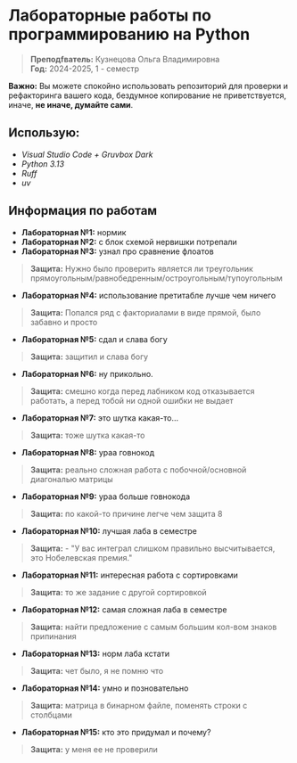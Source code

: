 # Лабораторные работы по программированию на Python

> **Преподfватель:** Кузнецова Ольга Владимировна  
> **Год:** 2024-2025, 1 - семестр

**Важно:** Вы можете спокойно использовать репозиторий для проверки и рефакторинга вашего кода, бездумное копирование не приветствуется, иначе, **не иначе, думайте сами**.

## Использую:
- *Visual Studio Code + Gruvbox Dark*
- *Python 3.13*
- *Ruff*
- *uv*


## Информация по работам
- **Лабораторная №1:** нормик
- **Лабораторная №2:** с блок схемой нервишки потрепали
- **Лабораторная №3:** узнал про сравнение флоатов
> **Защита:** Нужно было проверить является ли треугольник прямоугольным/равнобедренным/остроугольным/тупоугольным
- **Лабораторная №4:** использование претитабле лучше чем ничего 
> **Защита:** Попался ряд с факториалами в виде прямой, было забавно и просто
- **Лабораторная №5:** сдал и слава богу 
> **Защита:** защитил и слава богу 
- **Лабораторная №6:** ну прикольно.
> **Защита:** смешно когда перед лабником код отказывается работать, а перед тобой ни одной ошибки не выдает 
- **Лабораторная №7:** это шутка какая-то...
> **Защита:** тоже шутка какая-то 
- **Лабораторная №8:** ураа говнокод
> **Защита:** реально сложная работа с побочной/основной диагональю матрицы
- **Лабораторная №9:** ураа больше говнокода
> **Защита:** по какой-то причине легче чем защита 8
- **Лабораторная №10:** лучшая лаба в семестре
> **Защита:** - "У вас интеграл слишком правильно высчитывается, это Нобелевская премия."
- **Лабораторная №11:** интересная работа с сортировками
> **Защита:** то же задание с другой сортировкой
- **Лабораторная №12:** самая сложная лаба в семестре
> **Защита:** найти предложение с самым большим кол-вом знаков припинания
- **Лабораторная №13:** норм лаба кстати
> **Защита:** чет было, я не помню что
- **Лабораторная №14:** умно и позновательно
> **Защита:** матрица в бинарном файле, поменять строки с столбцами
- **Лабораторная №15:** кто это придумал и почему?
> **Защита:** у меня ее не проверили

